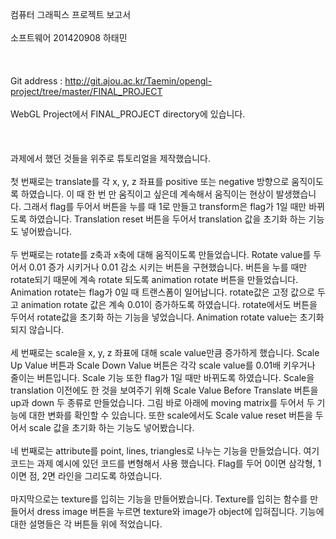 컴퓨터 그래픽스 프로젝트 보고서<br></br>
소프트웨어 201420908 하태민<br></br>
<br></br>
Git address : http://git.ajou.ac.kr/Taemin/opengl-project/tree/master/FINAL_PROJECT<br></br>
WebGL Project에서 FINAL_PROJECT directory에 있습니다. <br></br>
<br></br>
과제에서 했던 것들을 위주로 튜토리얼을 제작했습니다. <br></br>
첫 번째로는 translate를 각 x, y, z 좌표를 positive 또는 negative 방향으로 움직이도록 하였습니다. 이 때 한 번 만 움직이고 싶은데 계속해서 움직이는 현상이 발생했습니다. 그래서 flag를 두어서 버튼을 누를 때 1로 만들고 transform은 flag가 1일 때만 바뀌도록 하였습니다. Translation reset 버튼을 두어서 translation 값을 초기화 하는 기능도 넣어봤습니다. <br></br>
두 번째로는 rotate를 z축과 x축에 대해 움직이도록 만들었습니다. Rotate value를 두어서 0.01 증가 시키거나 0.01 감소 시키는 버튼을 구현했습니다. 버튼을 누를 때만 rotate되기 때문에 계속 rotate 되도록 animation rotate 버튼을 만들었습니다. Animation rotate는 flag가 0일 때 트랜스폼이 일어납니다. rotate값은 고정 값으로 두고 animation rotate 값은 계속 0.01이 증가하도록 하였습니다. rotate에서도 버튼을 두어서 rotate값을 초기화 하는 기능을 넣었습니다. Animation rotate value는 초기화되지 않습니다. <br></br>
세 번째로는 scale을 x, y, z 좌표에 대해 scale value만큼 증가하게 했습니다. Scale Up Value 버튼과 Scale Down Value 버튼은 각각 scale value를 0.01배 키우거나 줄이는 버튼입니다. Scale 기능 또한 flag가 1일 때만 바뀌도록 하였습니다. Scale을 translation 이전에도 한 것을 보여주기 위해 Scale Value Before Translate 버튼을 up과 down 두 종류로 만들었습니다. 그림 바로 아래에 moving matrix를 두어서 두 기능에 대한 변화를 확인할 수 있습니다. 또한 scale에서도 Scale value reset 버튼을 두어서 scale 값을 초기화 하는 기능도 넣어봤습니다. <br></br>
네 번째로는 attribute를 point, lines, triangles로 나누는 기능을 만들었습니다. 여기 코드는 과제 예시에 있던 코드를 변형해서 사용 했습니다. Flag를 두어 0이면 삼각형, 1이면 점, 2면 라인을 그리도록 하였습니다. <br></br>
마지막으로는 texture를 입히는 기능을 만들어봤습니다. Texture를 입히는 함수를 만들어서 dress image 버튼을 누르면 texture와 image가 object에 입혀집니다. 
기능에 대한 설명들은 각 버튼들 위에 적었습니다.<br></br>
